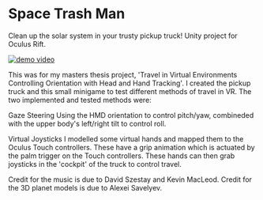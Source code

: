 # Space Trash Man
Clean up the solar system in your trusty pickup truck! Unity project for Oculus Rift.

[![demo video](http://img.youtube.com/vi/-Cp5Bo1BrcA/0.jpg)](https://www.youtube.com/watch?v=Cp5Bo1BrcA)

This was for my masters thesis project, 'Travel in Virtual Environments Controlling Orientation with Head and Hand Tracking'.
I created the pickup truck and this small minigame to test different methods of travel in VR. The two implemented and tested methods were:

Gaze Steering 
Using the HMD orientation to control pitch/yaw, combineded with the upper body's left/right tilt to control roll.

Virtual Joysticks
I modelled some virtual hands and mapped them to the Oculus Touch controllers. These have a grip animation which is actuated by the palm trigger on the Touch controllers. These hands can then grab joysticks in the 'cockpit' of the truck to control travel.

Credit for the music is due to David Szestay and Kevin MacLeod.
Credit for the 3D planet models is due to Alexei Savelyev.
